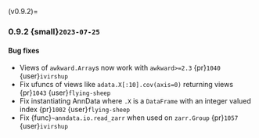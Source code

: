 (v0.9.2)=
### 0.9.2 {small}`2023-07-25`

#### Bug fixes

* Views of `awkward.Array`s now work with `awkward>=2.3` {pr}`1040` {user}`ivirshup`
* Fix ufuncs of views like `adata.X[:10].cov(axis=0)` returning views {pr}`1043` {user}`flying-sheep`
* Fix instantiating AnnData where `.X` is a `DataFrame` with an integer valued index  {pr}`1002` {user}`flying-sheep`
* Fix {func}`~anndata.io.read_zarr` when used on `zarr.Group` {pr}`1057` {user}`ivirshup`
